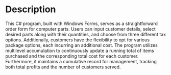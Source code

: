 # Description
This C# program, built with Windows Forms, serves as a straightforward order form for computer parts. Users can input customer details, select desired parts along with their quantities, and choose from three different tax options. Additionally, customers have the flexibility to opt for various package options, each incurring an additional cost. The program utilizes multilevel accumulation to continuously update a running total of items purchased and the corresponding total cost for each customer. Furthermore, it maintains a cumulative record for management, tracking both total profits and the number of customers served. 
